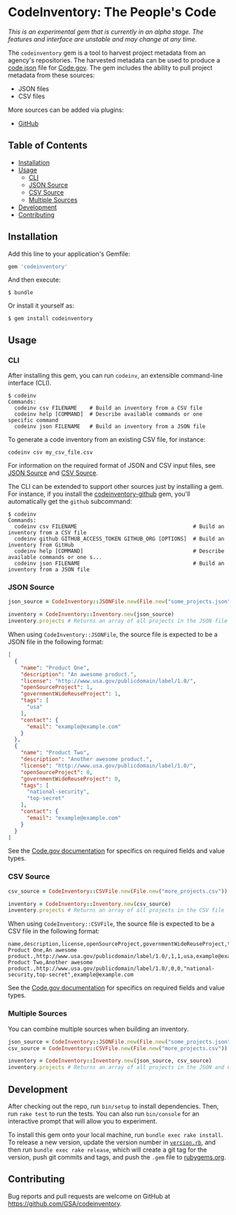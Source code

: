 # CodeInventory: The People's Code

*_This is an experimental gem that is currently in an alpha stage. The features and interface are unstable and may change at any time._*

The `codeinventory` gem is a tool to harvest project metadata from an agency's repositories. The harvested metadata can be used to produce a [code.json](https://code.gov/#/policy-guide/docs/compliance/inventory-code) file for [Code.gov](https://code.gov/). The gem includes the ability to pull project metadata from these sources:

* JSON files
* CSV files

More sources can be added via plugins:

* [GitHub](https://github.com/GSA/codeinventory-github)

## Table of Contents

* [Installation](#installation)
* [Usage](#usage)
  * [CLI](#cli)
  * [JSON Source](#json-source)
  * [CSV Source](#csv-source)
  * [Multiple Sources](#multiple-sources)
* [Development](#development)
* [Contributing](#contributing)

## Installation

Add this line to your application's Gemfile:

```ruby
gem 'codeinventory'
```

And then execute:

    $ bundle

Or install it yourself as:

    $ gem install codeinventory

## Usage

### CLI

After installing this gem, you can run `codeinv`, an extensible command-line interface (CLI).

```
$ codeinv
Commands:
  codeinv csv FILENAME    # Build an inventory from a CSV file
  codeinv help [COMMAND]  # Describe available commands or one specific command
  codeinv json FILENAME   # Build an inventory from a JSON file
```

To generate a code inventory from an existing CSV file, for instance:

```
codeinv csv my_csv_file.csv
```

For information on the required format of JSON and CSV input files, see [JSON Source](#json-source) and [CSV Source](#csv-source).

The CLI can be extended to support other sources just by installing a gem. For instance, if you install the [codeinventory-github](https://github.com/GSA/codeinventory-github) gem, you'll automatically get the `github` subcommand:

```
$ codeinv
Commands:
  codeinv csv FILENAME                                     # Build an inventory from a CSV file
  codeinv github GITHUB_ACCESS_TOKEN GITHUB_ORG [OPTIONS]  # Build an inventory from GitHub
  codeinv help [COMMAND]                                   # Describe available commands or one s...
  codeinv json FILENAME                                    # Build an inventory from a JSON file
```


### JSON Source

```ruby
json_source = CodeInventory::JSONFile.new(File.new("some_projects.json"))

inventory = CodeInventory::Inventory.new(json_source)
inventory.projects # Returns an array of all projects in the JSON file
```

When using `CodeInventory::JSONFile`, the source file is expected to be a JSON file in the following format:

```json
[
  {
    "name": "Product One",
    "description": "An awesome product.",
    "license": "http://www.usa.gov/publicdomain/label/1.0/",
    "openSourceProject": 1,
    "governmentWideReuseProject": 1,
    "tags": [
      "usa"
    ],
    "contact": {
      "email": "example@example.com"
    }
  },
  {
    "name": "Product Two",
    "description": "Another awesome product.",
    "license": "http://www.usa.gov/publicdomain/label/1.0/",
    "openSourceProject": 0,
    "governmentWideReuseProject": 0,
    "tags": [
      "national-security",
      "top-secret"
    ],
    "contact": {
      "email": "example@example.com"
    }
  }
]

```

See the [Code.gov documentation](https://code.gov/#/policy-guide/docs/compliance/inventory-code) for specifics on required fields and value types.

### CSV Source

```ruby
csv_source = CodeInventory::CSVFile.new(File.new("more_projects.csv"))

inventory = CodeInventory::Inventory.new(csv_source)
inventory.projects # Returns an array of all projects in the CSV file
```

When using `CodeInventory::CSVFile`, the source file is expected to be a CSV file in the following format:

```csv
name,description,license,openSourceProject,governmentWideReuseProject,tags,contact.email
Product One,An awesome product.,http://www.usa.gov/publicdomain/label/1.0/,1,1,usa,example@example.com
Product Two,Another awesome product.,http://www.usa.gov/publicdomain/label/1.0/,0,0,"national-security,top-secret",example@example.com
```

See the [Code.gov documentation](https://code.gov/#/policy-guide/docs/compliance/inventory-code) for specifics on required fields and value types.

### Multiple Sources

You can combine multiple sources when building an inventory.

```ruby
json_source = CodeInventory::JSONFile.new(File.new("some_projects.json"))
csv_source = CodeInventory::CSVFile.new(File.new("more_projects.csv"))

inventory = CodeInventory::Inventory.new(json_source, csv_source)
inventory.projects # Returns an array of all projects in the JSON and CSV files
```

## Development

After checking out the repo, run `bin/setup` to install dependencies. Then, run `rake test` to run the tests. You can also run `bin/console` for an interactive prompt that will allow you to experiment.

To install this gem onto your local machine, run `bundle exec rake install`. To release a new version, update the version number in [`version.rb`](/lib/codeinventory/version.rb), and then run `bundle exec rake release`, which will create a git tag for the version, push git commits and tags, and push the `.gem` file to [rubygems.org](https://rubygems.org).

## Contributing

Bug reports and pull requests are welcome on GitHub at https://github.com/GSA/codeinventory.
